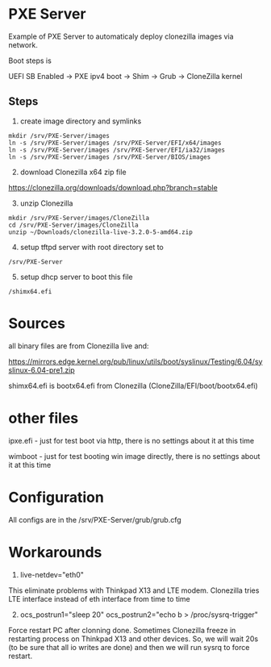 # PXE Server

Example of PXE Server to automaticaly deploy clonezilla images via network.

Boot steps is

UEFI SB Enabled -> PXE ipv4 boot -> Shim -> Grub -> CloneZilla kernel

## Steps
1) create image directory and symlinks
```
mkdir /srv/PXE-Server/images
ln -s /srv/PXE-Server/images /srv/PXE-Server/EFI/x64/images
ln -s /srv/PXE-Server/images /srv/PXE-Server/EFI/ia32/images
ln -s /srv/PXE-Server/images /srv/PXE-Server/BIOS/images
```

2) download Clonezilla x64 zip file

https://clonezilla.org/downloads/download.php?branch=stable

3) unzip Clonezilla
```
mkdir /srv/PXE-Server/images/CloneZilla
cd /srv/PXE-Server/images/CloneZilla
unzip ~/Downloads/clonezilla-live-3.2.0-5-amd64.zip
```

4) setup tftpd server with root directory set to
```
/srv/PXE-Server
```

5) setup dhcp server to boot this file
```
/shimx64.efi
```

# Sources
all binary files are from Clonezilla live and:

https://mirrors.edge.kernel.org/pub/linux/utils/boot/syslinux/Testing/6.04/syslinux-6.04-pre1.zip

shimx64.efi is bootx64.efi from Clonezilla (CloneZilla/EFI/boot/bootx64.efi)

# other files

ipxe.efi - just for test boot via http, there is no settings about it at this time

wimboot - just for test booting win image directly, there is no settings about it at this time

# Configuration

All configs are in the /srv/PXE-Server/grub/grub.cfg

# Workarounds

1) live-netdev="eth0"

This eliminate problems with Thinkpad X13 and LTE modem. Clonezilla tries LTE interface instead of eth interface from time to time

2) ocs_postrun1="sleep 20" ocs_postrun2="echo b > /proc/sysrq-trigger"

Force restart PC after clonning done. Sometimes Clonezilla freeze in restarting process on Thinkpad X13 and other devices. So, we will wait 20s (to be sure that all io writes are done) and then we will run sysrq to force restart.

